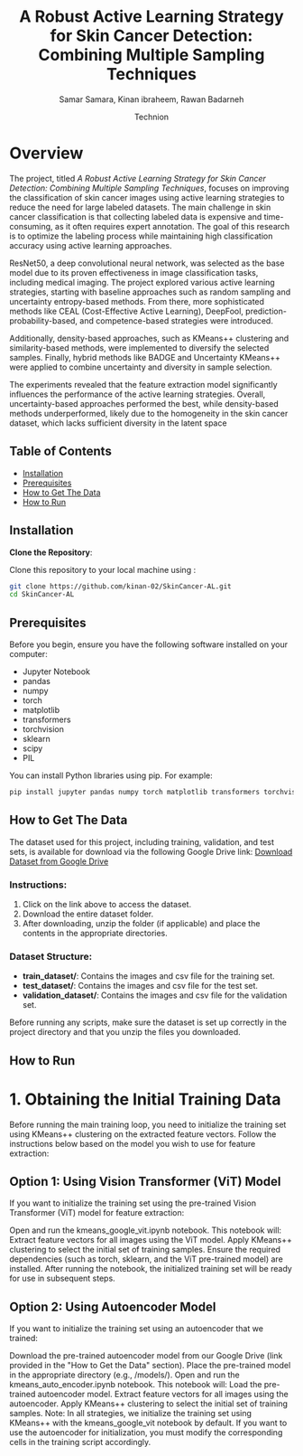 <h1 align="center">A Robust Active Learning Strategy for Skin Cancer Detection: Combining Multiple Sampling Techniques</h1>
<p align="center">
  Samar Samara, Kinan ibraheem, Rawan Badarneh
  <p align="center">
    Technion
  </p>
</p>

# Overview

The project, titled *A Robust Active Learning Strategy for Skin Cancer Detection: Combining Multiple Sampling Techniques*, focuses on improving the classification of skin cancer images using active learning strategies to reduce the need for large labeled datasets. The main challenge in skin cancer classification is that collecting labeled data is expensive and time-consuming, as it often requires expert annotation. The goal of this research is to optimize the labeling process while maintaining high classification accuracy using active learning approaches.

ResNet50, a deep convolutional neural network, was selected as the base model due to its proven effectiveness in image classification tasks, including medical imaging. The project explored various active learning strategies, starting with baseline approaches such as random sampling and uncertainty entropy-based methods. From there, more sophisticated methods like CEAL (Cost-Effective Active Learning), DeepFool, prediction-probability-based, and competence-based strategies were introduced.

Additionally, density-based approaches, such as KMeans++ clustering and similarity-based methods, were implemented to diversify the selected samples. Finally, hybrid methods like BADGE and Uncertainty KMeans++ were applied to combine uncertainty and diversity in sample selection.

The experiments revealed that the feature extraction model significantly influences the performance of the active learning strategies. Overall, uncertainty-based approaches performed the best, while density-based methods underperformed, likely due to the homogeneity in the skin cancer dataset, which lacks sufficient diversity in the latent space

## Table of Contents

- [Installation](#installation)
- [Prerequisites](#Prerequisites)
- [How to Get The Data](#How-to-Get-The-Data)
- [How to Run](#how-to-run)

## Installation
**Clone the Repository**:

   Clone this repository to your local machine using :

   ```sh
   git clone https://github.com/kinan-02/SkinCancer-AL.git
   cd SkinCancer-AL
   ```
## Prerequisites
Before you begin, ensure you have the following software installed on your computer:

- Jupyter Notebook
- pandas
- numpy
- torch
- matplotlib
- transformers
- torchvision
- sklearn
- scipy
- PIL

You can install Python libraries using pip. For example:

```bash
pip install jupyter pandas numpy torch matplotlib transformers torchvision scikit-learn scipy Pillow 
 ```
## How to Get The Data
The dataset used for this project, including training, validation, and test sets, is available for download via the following Google Drive link:
[Download Dataset from Google Drive](https://drive.google.com/drive/folders/18qQkydqVpx-HI3q6IalgT4bV9hwU_ivr)

### Instructions:
1. Click on the link above to access the dataset.
2. Download the entire dataset folder.
3. After downloading, unzip the folder (if applicable) and place the contents in the appropriate directories.

### Dataset Structure:
- **train_dataset/**: Contains the images and csv file for the training set.
- **test_dataset/**: Contains the images and csv file for the test set.
- **validation_dataset/**: Contains the images and csv file for the validation set.

Before running any scripts, make sure the dataset is set up correctly in the project directory and that you unzip the files you downloaded.

## How to Run

# 1. Obtaining the Initial Training Data
Before running the main training loop, you need to initialize the training set using KMeans++ clustering on the extracted feature vectors. Follow the instructions below based on the model you wish to use for feature extraction:

## Option 1: Using Vision Transformer (ViT) Model
If you want to initialize the training set using the pre-trained Vision Transformer (ViT) model for feature extraction:

Open and run the kmeans_google_vit.ipynb notebook.
This notebook will:
Extract feature vectors for all images using the ViT model.
Apply KMeans++ clustering to select the initial set of training samples.
Ensure the required dependencies (such as torch, sklearn, and the ViT pre-trained model) are installed.
After running the notebook, the initialized training set will be ready for use in subsequent steps.

## Option 2: Using Autoencoder Model
If you want to initialize the training set using an autoencoder that we trained:

Download the pre-trained autoencoder model from our Google Drive (link provided in the "How to Get the Data" section).
Place the pre-trained model in the appropriate directory (e.g., /models/).
Open and run the kmeans_auto_encoder.ipynb notebook.
This notebook will:
Load the pre-trained autoencoder model.
Extract feature vectors for all images using the autoencoder.
Apply KMeans++ clustering to select the initial set of training samples.
Note: In all strategies, we initialize the training set using KMeans++ with the kmeans_google_vit notebook by default. If you want to use the autoencoder for initialization, you must modify the corresponding cells in the training script accordingly.

